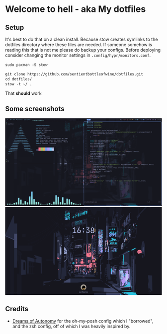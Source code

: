 # Welcome to hell - aka My dotfiles
## Setup
It's best to do that on a clean install. Because stow creates symlinks to the dotfiles directory where these files are needed.
If someone somehow is reading this that is not me please do backup your configs. Before deploying consider changing the monitor settings in `.config/hypr/monitors.conf`.
```
sudo pacman -S stow
```
```
git clone https://github.com/sentientbottleofwine/dotfiles.git
cd dotfiles/
stow -t ~/ .
```
That **should** work
## Some screenshots
![A shitty desktop](./assests/20240721_16h23m58s_grim.png)
![A shitty desktop 2](./assests/20240721_16h38m20s_grim.png)

## Credits
- [Dreams of Autonomy](https://github.com/dreamsofautonomy) for the oh-my-posh config which I "borrowed", and the zsh config, off of which I was heavily inspired by.

